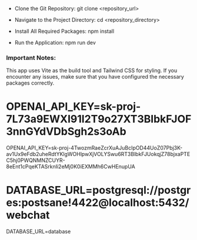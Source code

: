 * Clone the Git Repository: git clone <repository_url>

* Navigate to the Project Directory: cd <repository_directory>

* Install All Required Packages: npm install
  
* Run the Application: npm run dev

### Important Notes:

This app uses Vite as the build tool and Tailwind CSS for styling.
If you encounter any issues, make sure that you have configured the necessary packages correctly.



# OPENAI_API_KEY=sk-proj-7L73a9EWXI91l2T9o27XT3BlbkFJOF3nnGYdVDbSgh2s3oAb

OPENAI_API_KEY=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

# DATABASE_URL=postgresql://postgres:postsane!4422@localhost:5432/webchat
DATABASE_URL=database